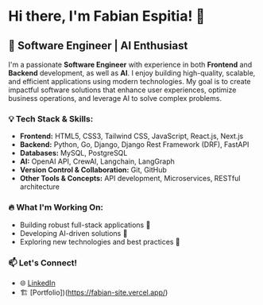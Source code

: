# Hi there, I'm Fabian Espitia! 👋

## 🚀 Software Engineer | AI Enthusiast

I'm a passionate **Software Engineer** with experience in both **Frontend** and **Backend** development, as well as **AI**. I enjoy building high-quality, scalable, and efficient applications using modern technologies. My goal is to create impactful software solutions that enhance user experiences, optimize business operations, and leverage AI to solve complex problems.

### 💡 Tech Stack & Skills:
- **Frontend:** HTML5, CSS3, Tailwind CSS, JavaScript, React.js, Next.js
- **Backend:** Python, Go, Django, Django Rest Framework (DRF), FastAPI
- **Databases:** MySQL, PostgreSQL
- **AI:** OpenAI API, CrewAI, Langchain, LangGraph
- **Version Control & Collaboration:** Git, GitHub
- **Other Tools & Concepts:** API development, Microservices, RESTful architecture

### 🔥 What I'm Working On:
- Building robust full-stack applications 🚀
- Developing AI-driven solutions 🤖
- Exploring new technologies and best practices 🧠

### 📫 Let's Connect!
- 🌐 [LinkedIn](https://www.linkedin.com/in/fabian-espitia-sotelo/)
- 🏗️ [Portfolio])(https://fabian-site.vercel.app/)

